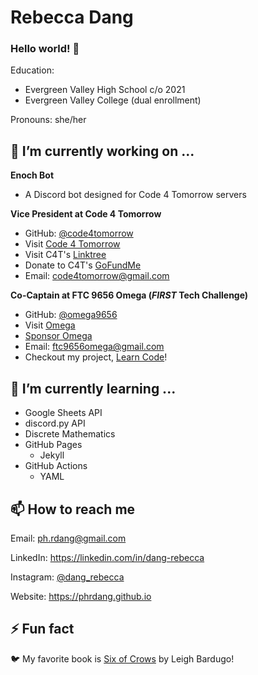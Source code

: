 # Rebecca Dang
### Hello world! 👋
Education: 
- Evergreen Valley High School c/o 2021
- Evergreen Valley College (dual enrollment)

Pronouns: she/her

## 🔭 I’m currently working on ...
**Enoch Bot**
* A Discord bot designed for Code 4 Tomorrow servers

**Vice President at Code 4 Tomorrow**
* GitHub: [@code4tomorrow](https://github.com/code4tomorrow)
* Visit [Code 4 Tomorrow](https://code4tomorrow.org)
* Visit C4T's [Linktree](https://linktr.ee/code4tomorrow)
* Donate to C4T's [GoFundMe](https://gf.me/u/x4zn9m)
* Email: code4tomorrow@gmail.com

**Co-Captain at FTC 9656 Omega (*FIRST* Tech Challenge)**
* GitHub: [@omega9656](https://github.com/omega9656)
* Visit [Omega](https://omegarobotics.wordpress.com)
* [Sponsor Omega](https://bit.ly/sponsoromega)
* Email: ftc9656omega@gmail.com
* Checkout my project, [Learn Code](https://omega9656.github.io/learn-code)!


## 🌱 I’m currently learning ...
- Google Sheets API
- discord.py API
- Discrete Mathematics
- GitHub Pages
  - Jekyll
- GitHub Actions
  - YAML
  
## 📫 How to reach me
Email: ph.rdang@gmail.com

LinkedIn: https://linkedin.com/in/dang-rebecca

Instagram: [@dang_rebecca](https://instagram.com/dang_rebecca)

Website: https://phrdang.github.io
  
## ⚡ Fun fact
🐦 My favorite book is [Six of Crows](https://www.goodreads.com/book/show/23437156-six-of-crows) by Leigh Bardugo!


<!--
**phrdang/phrdang** is a ✨ _special_ ✨ repository because its `README.md` (this file) appears on your GitHub profile.

Here are some ideas to get you started:
- 👯 I’m looking to collaborate on ...
- 🤔 I’m looking for help with ...
- 💬 Ask me about ...
-->

